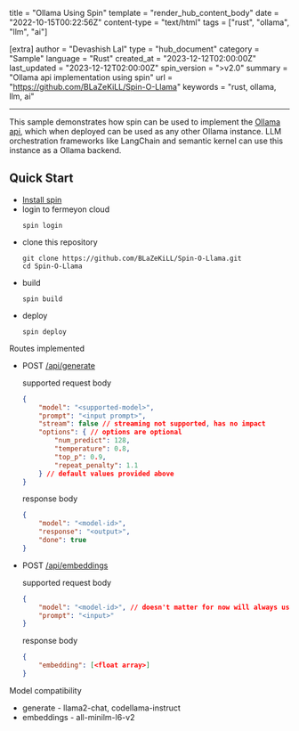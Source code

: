 title = "Ollama Using Spin"
template = "render_hub_content_body"
date = "2022-10-15T00:22:56Z"
content-type = "text/html"
tags = ["rust", "ollama", "llm", "ai"]

[extra]
author = "Devashish Lal"
type = "hub_document"
category = "Sample"
language = "Rust"
created_at = "2023-12-12T02:00:00Z"
last_updated = "2023-12-12T02:00:00Z"
spin_version = ">v2.0"
summary =  "Ollama api implementation using spin"
url = "https://github.com/BLaZeKiLL/Spin-O-Llama"
keywords = "rust, ollama, llm, ai"

---

This sample demonstrates how spin can be used to implement the [Ollama api](https://github.com/jmorganca/ollama/blob/main/docs/api.md), which when deployed can be used as any other Ollama instance. LLM orchestration frameworks like LangChain and semantic kernel can use this instance as a Ollama backend.

## Quick Start
- [Install spin](../../spin/v2/install)
- login to fermeyon cloud
    ```
    spin login
    ```
- clone this repository
    ```
    git clone https://github.com/BLaZeKiLL/Spin-O-Llama.git
    cd Spin-O-Llama
    ```
- build
    ```
    spin build
    ```
- deploy
    ```
    spin deploy
    ```

Routes implemented
- POST [/api/generate](https://github.com/jmorganca/ollama/blob/main/docs/api.md#generate-a-completion)

    supported request body
    ```json
    {
        "model": "<supported-model>",
        "prompt": "<input prompt>",
        "stream": false // streaming not supported, has no impact
        "options": { // options are optional
            "num_predict": 128,
            "temperature": 0.8,
            "top_p": 0.9,
            "repeat_penalty": 1.1
        } // default values provided above
    }
    ```

    response body
    ```json
    {
        "model": "<model-id>",
        "response": "<output>",
        "done": true
    }
    ```
- POST [/api/embeddings](https://github.com/jmorganca/ollama/blob/main/docs/api.md#generate-embeddings)

    supported request body
    ```json
    {
        "model": "<model-id>", // doesn't matter for now will always use all-minilm-l6-v2
        "prompt": "<input>"
    }
    ```

    response body
    ```json
    {
        "embedding": [<float array>]
    }
    ```

Model compatibility
- generate - llama2-chat, codellama-instruct
- embeddings - all-minilm-l6-v2